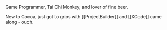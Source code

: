

Game Programmer, Tai Chi Monkey, and lover of  fine beer.

New to Cocoa, just got to grips with [[ProjectBuilder]] and [[XCode]] came along - ouch.